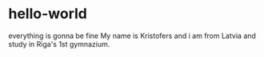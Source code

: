 # hello-world
everything is gonna be fine
My name is Kristofers and i am from Latvia and study in Riga's 1st gymnazium.

